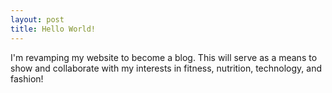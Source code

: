 ```yaml
---
layout: post
title: Hello World!
---
```


I'm revamping my website to become a blog. This will serve as a means to show and collaborate with my interests in fitness, nutrition, technology, and fashion!
